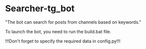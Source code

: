 # Searcher-tg_bot

"The bot can search for posts from channels based on keywords."

To launch the bot, you need to run the build.bat file.

!!!Don't forget to specify the required data in config.py!!!
